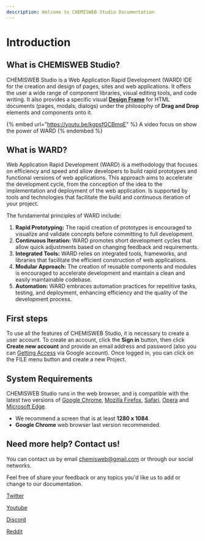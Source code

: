 ```yaml
---
description: Welcome to CHEMISWEB Studio Documentation
---
```


# Introduction

## What is CHEMISWEB Studio?

CHEMISWEB Studio is a Web Application Rapid Development (WARD) IDE for the creation and design of pages, sites and web applications. It offers the user a wide range of component libraries, visual editing tools, and code writing. It also provides a specific visual [**Design Frame**](workspace/panels/design-frame.md) for HTML documents (pages, modals, dialogs) under the philosophy of **Drag and Drop** elements and components onto it.

{% embed url="https://youtu.be/kgpsfGCBmqE" %}
A video focus on show the power of WARD
{% endembed %}

## What is WARD?

Web Application Rapid Development (WARD) is a methodology that focuses on efficiency and speed and allow developers to build rapid prototypes and functional versions of web applications. This approach aims to accelerate the development cycle, from the conception of the idea to the implementation and deployment of the web application. Is supported by tools and technologies that facilitate the build and continuous iteration of your project.

The fundamental principles of WARD include:

1. **Rapid Prototyping:** The rapid creation of prototypes is encouraged to visualize and validate concepts before committing to full development.
2. **Continuous Iteration:** WARD promotes short development cycles that allow quick adjustments based on changing feedback and requirements.
3. **Integrated Tools:** WARD relies on integrated tools, frameworks, and libraries that facilitate the efficient construction of web applications.
4. **Modular Approach:** The creation of reusable components and modules is encouraged to accelerate development and maintain a clean and easily maintainable codebase.
5. **Automation:** WARD embraces automation practices for repetitive tasks, testing, and deployment, enhancing efficiency and the quality of the development process.

## First steps

To use all the features of CHEMISWEB Studio, it is necessary to create a user account. To create an account, click the **Sign in** button, then click **Create new account** and provide an email address and password (also you can [Getting Access](getting-started/getting-access.md) via Google account). Once logged in, you can click on the FILE menu button and create a new Project.

## System Requirements

CHEMISWEB Studio runs in the web browser, and is compatible with the latest two versions of [Google Chrome](https://www.google.com/intl/en-419/chrome/), [Mozilla Firefox](https://www.mozilla.org/en-US/firefox/new/), [Safari](https://support.apple.com/downloads/safari), [Opera](https://www.opera.com/en/download) and [Microsoft Edge](https://www.microsoft.com/en-us/edge/download).

* We recommend a screen that is at least **1280 x 1084**.
* **Google Chrome** web browser last version recommended.

## Need more help? Contact us!

You can contact us by email [chemisweb@gmail.com](mailto:chemisweb@gmail.com) or through our social networks.&#x20;

Feel free of share your feedback or any topics you'd like us to add or change to our documentation.

[Twitter](https://www.twitter.com/chemiswebstudio)

[Youtube](https://www.youtube.com/@chemiswebstudio)

[Discord](https://discord.gg/5YHcSRf89z)

[Reddit](https://www.reddit.com/r/chemiswebstudio)
